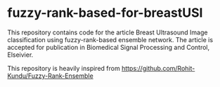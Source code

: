 # fuzzy-rank-based-for-breastUSI
This repository contains code for the article Breast Ultrasound Image classification using fuzzy-rank-based ensemble network. The article is accepted for publication in Biomedical Signal Processing and Control, Elseivier. 



This repository is heavily inspired from https://github.com/Rohit-Kundu/Fuzzy-Rank-Ensemble
